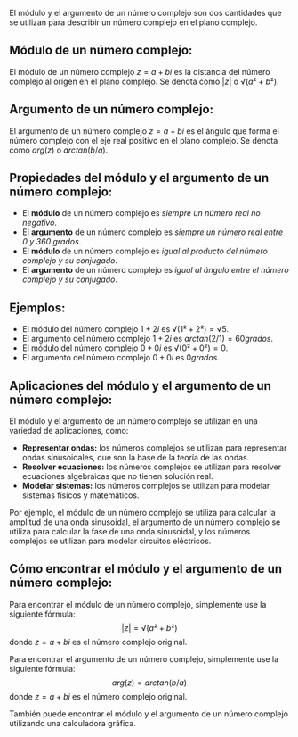 El módulo y el argumento de un número complejo son dos cantidades que se utilizan para describir un número complejo en el plano complejo.
## **Módulo de un número complejo:**

El módulo de un número complejo $z = a + bi$ es la distancia del número complejo al origen en el plano complejo. Se denota como $|z|$ o $√(a² + b²)$.
## **Argumento de un número complejo:**

El argumento de un número complejo $z = a + bi$ es el ángulo que forma el número complejo con el eje real positivo en el plano complejo. Se denota como $arg(z)$ o $arctan(b/a)$.
## **Propiedades del módulo y el argumento de un número complejo:**

- El **módulo** de un número complejo es *siempre un número real no negativo*.
- El **argumento** de un número complejo es *siempre un número real entre 0 y 360 grados*.
- El **módulo** de un número complejo es *igual al producto del número complejo y su conjugado*.
- El **argumento** de un número complejo es *igual al ángulo entre el número complejo y su conjugado*.
## **Ejemplos:**

- El módulo del número complejo $1 + 2i$ es $√(1² + 2²) = √5$.
- El argumento del número complejo $1 + 2i$ es $arctan(2/1) = 60 grados$.
- El módulo del número complejo $0 + 0i$ es $√(0² + 0²) = 0$.
- El argumento del número complejo $0 + 0i$ es $0 grados$.
## **Aplicaciones del módulo y el argumento de un número complejo:**

El módulo y el argumento de un número complejo se utilizan en una variedad de aplicaciones, como:

- **Representar ondas:** los números complejos se utilizan para representar ondas sinusoidales, que son la base de la teoría de las ondas.
- **Resolver ecuaciones:** los números complejos se utilizan para resolver ecuaciones algebraicas que no tienen solución real.
- **Modelar sistemas:** los números complejos se utilizan para modelar sistemas físicos y matemáticos.

Por ejemplo, el módulo de un número complejo se utiliza para calcular la amplitud de una onda sinusoidal, el argumento de un número complejo se utiliza para calcular la fase de una onda sinusoidal, y los números complejos se utilizan para modelar circuitos eléctricos.
## **Cómo encontrar el módulo y el argumento de un número complejo:**

Para encontrar el módulo de un número complejo, simplemente use la siguiente fórmula:
$$
|z| = √(a² + b²)
$$
donde $z = a + bi$ es el número complejo original.

Para encontrar el argumento de un número complejo, simplemente use la siguiente fórmula:
$$
arg(z) = arctan(b/a)
$$
donde $z = a + bi$ es el número complejo original.

También puede encontrar el módulo y el argumento de un número complejo utilizando una calculadora gráfica.